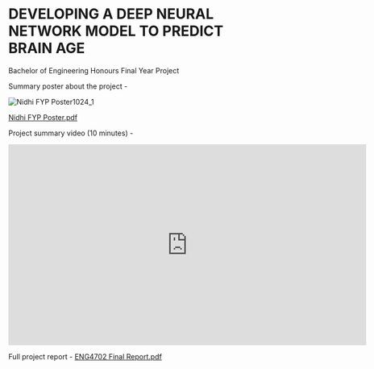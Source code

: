 # DEVELOPING A DEEP NEURAL NETWORK MODEL TO PREDICT BRAIN AGE
Bachelor of Engineering Honours Final Year Project

Summary poster about the project -

![Nidhi FYP Poster1024_1](https://github.com/nidhirw/EngineeringHonoursProject/assets/64818948/4afab634-f896-446e-be37-41e01af05ef1)

[Nidhi FYP Poster.pdf](https://github.com/nidhirw/EngineeringHonoursProject/files/11783963/Nidhi.FYP.Poster.pdf)

Project summary video (10 minutes) - 
<iframe src="https://www.linkedin.com/embed/feed/update/urn:li:ugcPost:7071769373559967744?compact=1" height="399" width="710" frameborder="0" allowfullscreen="" title="Embedded post"></iframe>

Full project report -
[ENG4702 Final Report.pdf](https://github.com/nidhirw/EngineeringHonoursProject/files/11783965/ENG4702.Final.Report.pdf)
